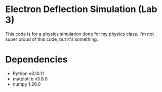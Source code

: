 # Electron Deflection Simulation (Lab 3)
 This code is for a physics simulation done for my physics class. I'm not super proud of this code, but it's something.

 # Dependencies
 - Python v3.10.11
 - matplotlib v3.8.0
 - numpy 1.26.0
